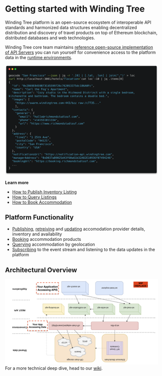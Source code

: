 # Getting started with Winding Tree

Winding Tree platform is an open-source ecosystem of interoperable API standards and harmonized data structures enabling decentralized distribution and discovery of travel products on top of Ethereum blockchain, distributed databases and web technologies.

Winding Tree core team maintains [reference open-source implementation of API Servers](/tooling.md) you can run yourself for convenience access to the platform data in the [runtime environments](/tutorials/how-to-pick-environment.md).

![shell code](assets/carbon.png)

**Learn more**

* [How to Publish Inventory Listing](/tutorials/how-to-publish-inventory.md)
* [How to Query Listings](/tutorials/how-to-retrieve-inventory.md)
* [How to Book Accommodation](/tutorials/booking-stay.md)

## Platform Functionality

* [Publishing](https://developers.windingtree.com/apis/wt-write-api.html#/default/post_hotels), [retreiving](https://developers.windingtree.com/apis/wt-read-api.html#/default/get_hotels__hotelId_) and [updating](https://developers.windingtree.com/apis/wt-write-api.html#/default/patch_hotels__hotelAddress_) accomodation provider details, inventory and availability
* [Booking](https://developers.windingtree.com/apis/wt-booking-api.html#/default/post_booking) accommodation products
* [Querying](https://developers.windingtree.com/apis/wt-search-api.html#/default/get_hotels) accommodation by geolocation
* [Subscribing](https://developers.windingtree.com/apis/wt-notification-api.html#/default/post_subscriptions) to the event stream and listening to the data updates in the platform

## Architectural Overview

![architecture](assets/architecture.png)For a more technical deep dive, head to our [wiki](https://github.com/windingtree/wiki).

